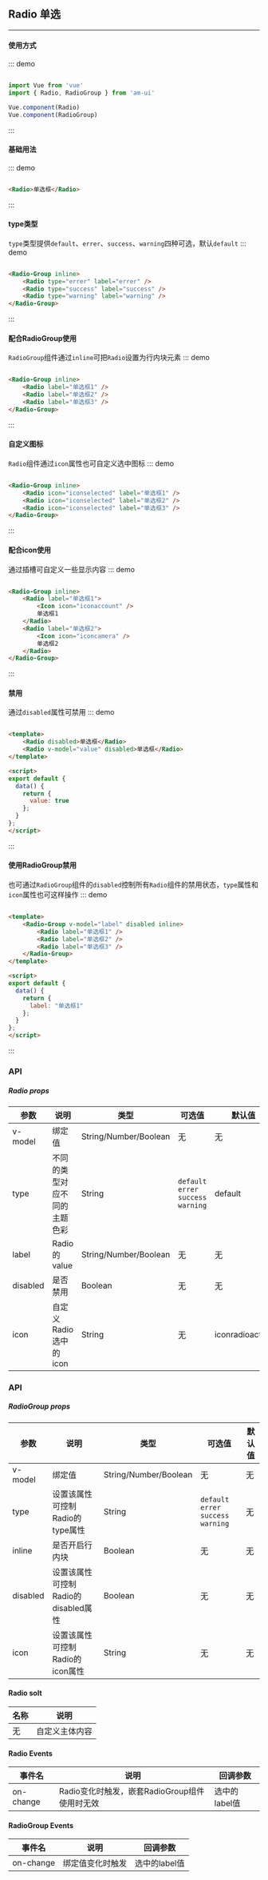 <!--
 * @Descripttion: 
 * @Author: Fone丶峰
 * @LastModifiedBy: Fone丶峰
 * @Date: 2019-08-05 09:35:58
 * @LastEditors: Fone丶峰
 * @LastEditTime: 2020-03-31 15:28:45
 * @email: 15921712019@163.com
 * @gitHub: https://github.com/FoneQinrf
 -->
## Radio 单选
---

#### 使用方式
::: demo
``` javascript

import Vue from 'vue'
import { Radio, RadioGroup } from 'am-ui'

Vue.component(Radio)
Vue.component(RadioGroup)

```
:::

#### 基础用法
::: demo
```html

<Radio>单选框</Radio>

```
:::

#### type类型
`type`类型提供`default`、`errer`、`success`、`warning`四种可选，默认`default`
::: demo
```html

<Radio-Group inline>
    <Radio type="errer" label="errer" />
    <Radio type="success" label="success" />
    <Radio type="warning" label="warning" />
</Radio-Group>

```
:::

#### 配合RadioGroup使用

`RadioGroup`组件通过`inline`可把`Radio`设置为行内块元素
::: demo
```html

<Radio-Group inline>
    <Radio label="单选框1" />
    <Radio label="单选框2" />
    <Radio label="单选框3" />
</Radio-Group>

```
:::

#### 自定义图标

`Radio`组件通过`icon`属性也可自定义选中图标
::: demo
```html

<Radio-Group inline>
    <Radio icon="iconselected" label="单选框1" />
    <Radio icon="iconselected" label="单选框2" />
    <Radio icon="iconselected" label="单选框3" />
</Radio-Group>

```
:::

#### 配合icon使用

通过插槽可自定义一些显示内容
::: demo
```html

<Radio-Group inline>
    <Radio label="单选框1">
        <Icon icon="iconaccount" />
        单选框1
    </Radio>
    <Radio label="单选框2">
        <Icon icon="iconcamera" />
        单选框2
    </Radio>
</Radio-Group>

```
:::

#### 禁用

通过`disabled`属性可禁用
::: demo
```html

<template>
    <Radio disabled>单选框</Radio>
    <Radio v-model="value" disabled>单选框</Radio>
</template>

<script>
export default {
  data() {
    return {
      value: true
    };
  }
};
</script>

```
:::

#### 使用RadioGroup禁用

也可通过`RadioGroup`组件的`disabled`控制所有`Radio`组件的禁用状态，`type`属性和`icon`属性也可这样操作
::: demo
```html

<template>
    <Radio-Group v-model="label" disabled inline>
        <Radio label="单选框1" />
        <Radio label="单选框2" />
        <Radio label="单选框3" />
    </Radio-Group>
</template>

<script>
export default {
  data() {
    return {
      label: "单选框1"
    };
  }
};
</script>

```
:::

### API
##### Radio props
| 参数 | 说明 | 类型 | 可选值 | 默认值 |
|------|------------|------------|------------|------------|
| v-model  | 绑定值       | String/Number/Boolean       | 无 | 无
| type  | 不同的类型对应不同的主题色彩      | String       | `default` `errer` `success` `warning` | default |
| label  | Radio 的 value      | String/Number/Boolean    | 无 | 无 |
| disabled  | 是否禁用       | Boolean       | 无 | 无 |
| icon  | 自定义Radio选中的icon    | String       | 无 | iconradioactive |

### API
##### RadioGroup props
| 参数 | 说明 | 类型 | 可选值 | 默认值 |
|------|------------|------------|------------|------------|
| v-model  | 绑定值       | String/Number/Boolean       | 无 | 无
| type  |    设置该属性可控制Radio的type属性   | String       | `default` `errer` `success` `warning` | 无 |
| inline  | 是否开启行内块      | Boolean    | 无 | 无 |
| disabled  | 设置该属性可控制Radio的disabled属性       | Boolean       | 无 | 无 |
| icon  | 设置该属性可控制Radio的icon属性    | String       | 无 | 无 |

#### Radio solt
| 名称 | 说明 |
|------|------------|
| 无  | 自定义主体内容 |

#### Radio Events
| 事件名 | 说明 | 回调参数 |
|------|------------|------------|
| on-change | Radio变化时触发，嵌套RadioGroup组件使用时无效 |  选中的label值  |

#### RadioGroup Events
| 事件名 | 说明 | 回调参数 |
|------|------------|------------|
| on-change | 绑定值变化时触发 |  选中的label值  |